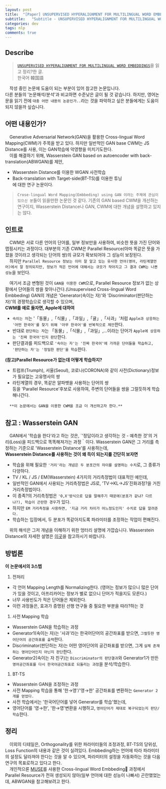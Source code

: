 ```yaml
---
layout: post
title:  "[Paper] UNSUPERVISED HYPERALIGNMENT FOR MULTILINGUAL WORD EMBEDDINGS"
subtitle:   "Subtitle - UNSUPERVISED HYPERALIGNMENT FOR MULTILINGUAL WORD EMBEDDINGS"
categories: dev
tags: nlp
comments: true
---
```

## Describe
> [`UNSUPERVISED HYPERALIGNMENT FOR MULTILINGUAL WORD EMBEDDINGS`](https://research.fb.com/wp-content/uploads/2019/05/Unsupervised-Hyper-alignment-for-Multilingual-Word-Embeddings.pdf)을 읽고 정리?한 글.<br>
한국어 韓国語

<!-- ## 目次
- [ヨーロッパ自転車旅行ってなに？](#jump1)
- [どこに行ったの?](#jump2)
  - [チェコ](#jump3)
  - [ドイツ](#jump4)
  - [フランス](#jump5)
  - [スイス](#jump6)
  - [イタリア](#jump7)
  - [スロベニア](#jump8)
  - [クロアチア](#jump9)
  - [ハンガリー](#jump10)
  - [スロバキア](#jump11)
  - [オーストリア](#jump12) -->


　작성 중인 논문에 도움이 되는 부분이 있어 참고한 논문입니다.<br> 다른 분들의 '논문해석/분석'과 비교하면 수준낮은 글이 될 것 같습니다. 하지만, 영어논문을 읽기 전에 `대충 어떤 내용의 논문인가..`라는 것을 파악하고 싶은 분들에게는 도움이 되지 않을까 싶습니다.


## 어떤 내용인가?
　Generative Adversarial Network(GAN)을 활용한 Cross-lingual Word Mapping(CWM)가 주목을 받고 있다.
하지만 일반적인 GAN base CWM는 JS Distance를 사용, 이는 GAN학습에 악영향을 미치기도한다.<br>
　이를 해결하기 위해, Wasserstein GAN based on autoencoder with back-translation(ABWGAN)를 제안, 
- Wasserstein Distance를 이용한 WGAN 사전학습
- Back-translation with Target-side(BT-TS)를 이용한 튜닝<br>
에 대한 연구 논문이다.

> `Crose-lingual Word Mapping(Embbeding) using GAN 이라는 주제에 관심이 있으신 분`들이 읽을만한 논문인 것 같다. 기존의 GAN based CWM을 개선하는 연구이지, Wasserstein Distance나 GAN, CWM에 대한 개념을 설명하고 있지는 않다.

## 인트로
　CWM은 서로 다른 언어의 단어를, 일부 정보만을 사용하여, 비슷한 뜻을 가진 단어와 맵핑시키는 과정이다. 대부분의 기존 CWM은 Parallel Resource(아마 똑같은 뜻을 가졌을 것이라고 생각되는 단어의 쌍)의 규모가 확보되어야 그 성능이 보장된다. <br>　하지만 `Parallel Resource 정보는 이미 잘 알고 있는 유사한 언어(영어, 라틴계열언어)에서 잘 정의되지만, 정보가 적은 언어에 대해서는 규모가 작아지고 그 결과 CWM는 나쁜 성능`을 보인다.

　여기서 조금 변형된 것이 `GAN을 이용한 CWM`으로, Parallel Resource 정보가 없는 상황에서 단어들의 쌍을 찾아나간다.(Unsupervised Cross-lingual Word Embbeding) GAN의 개념은 'Generator(속이는 자)'와 'Discriminator(판단하는 자)'의 경쟁학습으로 생각할 수 있으며,<br>**CWM를 예로 들자면, Apple에 대하여**
- `속이는 자`는 '「동물」,「식물」,「과일」,「귤」,「사과」'처럼 `Apple과 상응하는 '어떤 한국어'를 찾기 위해 '아무 한국어'를 반복적으로 제안`한다. 
- 반대로 `판단하는 자`는 「동물」,「식물」,「과일」,...이라는 단어가 `Apple에 상응하는 '진짜 한국어'인지 판단`한다. 
- 판단결과를 피드백으로 `'속이는 자'는 '진짜 한국어'에 가까운 단어들을 학습하고, '판단하는 자'는 '정밀한 판단'을 학습`한다.

**(참고)Parallel Resource가 없는데 어떻게 학습하지?**
- 트럼프(Trumph), 서울(Seoul), 코로나(CORONA)와 같이 사전(Dictionary)정보가 필요없는 고유명사의 쌍
- 라틴계열의 경우, 똑같은 알파벳을 사용하는 단어의 쌍
<br>등을 'Parallel Resource'후보로 사용하여, 주변의 단어들을 쌍을 그럴듯하게 학습해나간다.

　`**이 논문에서는 GAN을 이용한 CWM을 조금 더 개선하고자 한다.**`


## 참고 : Wasserstein GAN
　GAN에서 '학습을 한다'라고 하는 것은, `'정답이라고 생각하는 것 - 예측한 것'의 거리(Loss)을 피드백으로 똑똑해져가는 과정｀이다. Wasserstein GAN은 그 거리를 측정하는 기준으로 'Wasserstein Distance'를 사용하는데,<br>
**Wasserstein Distance를 사용하는 것이 왜 득이 되는지를 간단히 보자면**
- 학습을 위해 필요한 `'거리'라는 개념은 두 분포간의 차이를 설명하는 수치`로, 그 종류가 다양하다.
- TV / KL / JS / EM(Wasserstein) 4가지의 거리측정법이 대표적인 예인데,
- 일반적인 GAN에서 사용되는 거리측정법은 JS로, 'TV→KL→JS'진화과정?을 거친 거리측정법이다.
- 이 종족?의 거리측정법은 `'O,X'방식으로 답을 말해주기 때문에(분포가 같냐? 다르냐?), 학습이 곤란한 경우`가 있다.
- 하지만 `EM 거리측정을 사용하면, '지금 거리 차이가 어느정도인지' 수치로 답을 알려준다.`
- 학습하는 입장에서, 두 분포가 똑같아지도록 파라미터를 조정하는 작업이 편해진다. 

　위의 해석은 그저 개념을 이해하기 위한 엉터리 설명에 가깝습니다. Wasserstein Distance의 자세한 설명은 [이곳](https://www.slideshare.net/ssuser7e10e4/wasserstein-gan-i)을 참고하시기 바랍니다.

## 방법론
**이 논문에서의 3스텝**
1. 전처리 
  - 각 언어 Mapping Length를 Normalizing한다. (영어는 정보가 많으니 많은 단어가 있을 것이고, 아프리카어는 정보가 별로 없으니 단어가 적을지도 모른다.)
  - 너무 사용빈도가 적은 단어들은 제외한다. 
  - 이런 과정들은, 효과가 증명된 선행 연구들 중 필요한 부분을 따라?하는 것
1. 사전 Mapping 학습
  - Wasserstein GAN을 학습하는 과정
  - Generator1(속이는 자)는 '사과'라는 한국어단어의 공간좌표를 받으면, `그럴듯한 영어단어의 공간좌표를 출력`한다.
  - Discriminator(판단하는 자)는 어떤 영어단어의 공간좌표를 받으면, 그게 `실제 존재하는 영어단어인지 아닌지 판단`한다.
  - Generator2(속이는 자 친구)는 `Discriminator의 판단결과`와 Generator1가 만든 `영어공간좌표를 다시 한국어공간좌표로 되돌리는 과정`을 분석/학습한다.
1. BT-TS
  - Wasserstein GAN을 조정하는 과정
  - 사전 Mapping 학습을 통해 '한→영'/'영→한' 공간좌표를 변환하는 `Generator 2개를 얻었다.`
  - 사전 학습에서는 '한국어단어를 넣어 Generator를 학습'했는데,
  - 영어단어를 '영→한', '한→영'변환을 시행하고, `영어단어가 제대로 복구되었는지 판단/학습`한다.

## 정리
　이외의 디테일은, Orthogonality를 위한 파라미터들의 조정과정, BT-TS의 당위성, Loss Function의 내용과 같은 것이 실려있다.
Embbeding하는 언어에 따라 파라미터의 설정도 달라져야 한다는 것을 알 수 있으며, 파라미터의 설정을 자동화하는 것을 다음 연구의 목표로하고 있다고 한다.<br>
　개인적으론 [MUSE](https://github.com/facebookresearch/MUSE)를 사용한 Cross-lingual Word Embbeding 과정에서 Parallel Resource가 전혀 생성되지 않아(일부 언어에 대한 성능이 나빠서) 곤란했었는데, ABWGAN을 참고해보려고 한다.



